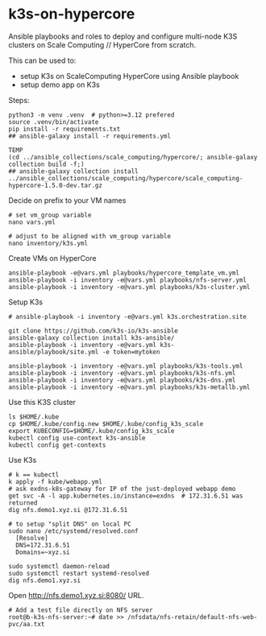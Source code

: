 # k3s-on-hypercore

Ansible playbooks and roles to deploy and configure multi-node K3S clusters on Scale Computing // HyperCore from scratch.

This can be used to:
- setup K3s on ScaleComputing HyperCore using Ansible playbook
- setup demo app on K3s

Steps:

```
python3 -m venv .venv  # python>=3.12 prefered
source .venv/bin/activate
pip install -r requirements.txt
## ansible-galaxy install -r requirements.yml
```

```
TEMP
(cd ../ansible_collections/scale_computing/hypercore/; ansible-galaxy collection build -f;)
## ansible-galaxy collection install ../ansible_collections/scale_computing/hypercore/scale_computing-hypercore-1.5.0-dev.tar.gz
```

Decide on prefix to your VM names
```
# set vm_group variable
nano vars.yml

# adjust to be aligned with vm_group variable
nano inventory/k3s.yml
```

Create VMs on HyperCore

```
ansible-playbook -e@vars.yml playbooks/hypercore_template_vm.yml
ansible-playbook -i inventory -e@vars.yml playbooks/nfs-server.yml
ansible-playbook -i inventory -e@vars.yml playbooks/k3s-cluster.yml
```

Setup K3s

```
# ansible-playbook -i inventory -e@vars.yml k3s.orchestration.site

git clone https://github.com/k3s-io/k3s-ansible
ansible-galaxy collection install k3s-ansible/
ansible-playbook -i inventory -e@vars.yml k3s-ansible/playbook/site.yml -e token=mytoken

ansible-playbook -i inventory -e@vars.yml playbooks/k3s-tools.yml
ansible-playbook -i inventory -e@vars.yml playbooks/k3s-nfs.yml
ansible-playbook -i inventory -e@vars.yml playbooks/k3s-dns.yml
ansible-playbook -i inventory -e@vars.yml playbooks/k3s-metallb.yml
```

Use this K3S cluster

```
ls $HOME/.kube
cp $HOME/.kube/config.new $HOME/.kube/config_k3s_scale
export KUBECONFIG=$HOME/.kube/config_k3s_scale
kubectl config use-context k3s-ansible
kubectl config get-contexts
```

Use K3s

```
# k == kubectl
k apply -f kube/webapp.yml
# ask exdns-k8s-gateway for IP of the just-deployed webapp demo
get svc -A -l app.kubernetes.io/instance=exdns  # 172.31.6.51 was returned
dig nfs.demo1.xyz.si @172.31.6.51
```

```
# to setup "split DNS" on local PC
sudo nano /etc/systemd/resolved.conf
  [Resolve]
  DNS=172.31.6.51
  Domains=~xyz.si

sudo systemctl daemon-reload
sudo systemctl restart systemd-resolved
dig nfs.demo1.xyz.si
```

Open http://nfs.demo1.xyz.si:8080/ URL.

```
# Add a test file directly on NFS server
root@b-k3s-nfs-server:~# date >> /nfsdata/nfs-retain/default-nfs-web-pvc/aa.txt
```
